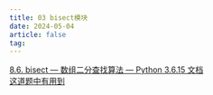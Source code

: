 ```yaml
---
title: 03 bisect模块
date: 2024-05-04
article: false
tag:
---
```


[8.6. bisect — 数组二分查找算法 — Python 3.6.15 文档](https://docs.python.org/zh-cn/3.6/library/bisect.html)  
[这道题中有用到](../../../04%20Coding%20Ability/00%20Leetcode/专栏/动态规划.md#)


